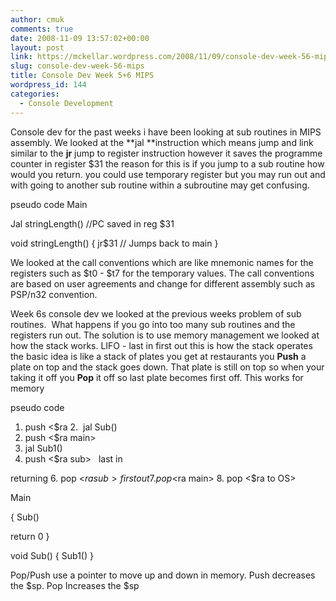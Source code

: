 ```yaml
---
author: cmuk
comments: true
date: 2008-11-09 13:57:02+00:00
layout: post
link: https://mckellar.wordpress.com/2008/11/09/console-dev-week-56-mips/
slug: console-dev-week-56-mips
title: Console Dev Week 5+6 MIPS
wordpress_id: 144
categories:
  - Console Development
---
```


Console dev for the past weeks i have been looking at sub routines in MIPS assembly. We looked at the **jal **instruction which means jump and link similar to the **jr** jump to register instruction however it saves the programme counter in register $31 the reason for this is if you jump to a sub routine how would you return. you could use temporary register but you may run out and with going to another sub routine within a subroutine may get confusing.

pseudo code
Main

Jal stringLength() //PC saved in reg $31

void stringLength()
{
jr$31 // Jumps back to main
}

We looked at the call conventions which are like mnemonic names for the registers such as $t0 - $t7 for the temporary values. The call conventions are based on user agreements and change for different assembly such as PSP/n32 convention.

Week 6s console dev we looked at the previous weeks problem of sub routines.  What happens if you go into too many sub routines and the registers run out. The solution is to use memory management we looked at how the stack works. LIFO - last in first out this is how the stack operates the basic idea is like a stack of plates you get at restaurants you **Push** a plate on top and the stack goes down. That plate is still on top so when your taking it off you **Pop** it off so last plate becomes first off. This works for memory

pseudo code

1. push <$ra <to OS>
   2.  jal Sub()
2. push <$ra main>
3. jal Sub1()
4. push <$ra sub>   last in

returning 6. pop <$ra sub>    first out
7. pop <$ra main> 8. pop <$ra to OS>

Main

{
Sub()

return 0
}

void Sub()
{
Sub1()
}

Pop/Push use a pointer to move up and down in memory. Push decreases the $sp. Pop Increases the $sp
